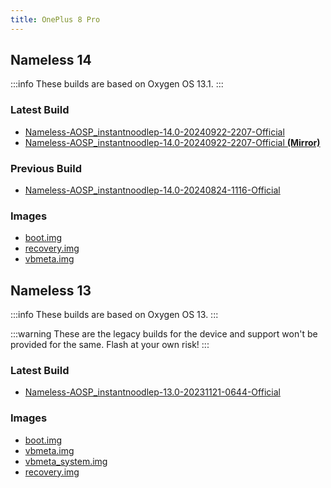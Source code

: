 ```yaml
---
title: OnePlus 8 Pro
---
```


## Nameless 14

:::info
These builds are based on Oxygen OS 13.1.
:::

### Latest Build
- [Nameless-AOSP_instantnoodlep-14.0-20240922-2207-Official](https://sourceforge.net/projects/nameless-aosp/files/instantnoodlep/Nameless-AOSP_instantnoodlep-14.0-20240922-2207-Official.zip/download)
- [Nameless-AOSP_instantnoodlep-14.0-20240922-2207-Official __(Mirror)__](https://pixeldrain.com/u/9RNNo79B)

### Previous Build
- [Nameless-AOSP_instantnoodlep-14.0-20240824-1116-Official](https://sourceforge.net/projects/nameless-aosp/files/instantnoodlep/Nameless-AOSP_instantnoodlep-14.0-20240824-1116-Official.zip/download)

### Images
- [boot.img](https://sourceforge.net/projects/nameless-aosp/files/instantnoodlep/imgs_14/boot.img/download)
- [recovery.img](https://sourceforge.net/projects/nameless-aosp/files/instantnoodlep/imgs_14/recovery.img/download)
- [vbmeta.img](https://sourceforge.net/projects/nameless-aosp/files/instantnoodlep/imgs_14/vbmeta.img/download)

## Nameless 13

:::info
These builds are based on Oxygen OS 13.
:::

:::warning
These are the legacy builds for the device and support won't be provided for the same. Flash at your own risk!
:::

### Latest Build
- [Nameless-AOSP_instantnoodlep-13.0-20231121-0644-Official](https://sourceforge.net/projects/nameless-aosp/files/instantnoodlep/Nameless-AOSP_instantnoodlep-13.0-20231121-0644-Official.zip/download)

### Images
- [boot.img](https://sourceforge.net/projects/nameless-aosp/files/instantnoodlep/imgs_13/boot.img/download)
- [vbmeta.img](https://sourceforge.net/projects/nameless-aosp/files/instantnoodlep/imgs_13/vbmeta.img/download)
- [vbmeta_system.img](https://sourceforge.net/projects/nameless-aosp/files/instantnoodlep/imgs_13/vbmeta_system.img/download)
- [recovery.img](https://sourceforge.net/projects/nameless-aosp/files/instantnoodlep/imgs_13/recovery.img/download)